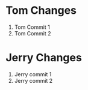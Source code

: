 # Tom Changes

1. Tom Commit 1
2. Tom Commit 2

# Jerry Changes

1. Jerry commit 1
2. Jerry commit 2
